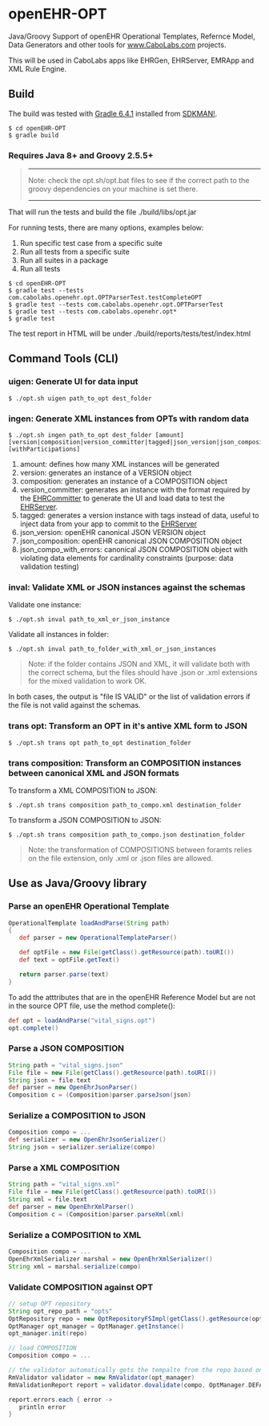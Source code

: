 openEHR-OPT
===========

Java/Groovy Support of openEHR Operational Templates, Refernce Model, Data Generators and other tools for www.CaboLabs.com projects.

This will be used in CaboLabs apps like EHRGen, EHRServer, EMRApp and XML Rule Engine.


## Build

The build was tested with [Gradle 6.4.1](https://gradle.org/install/) installed from [SDKMAN!](https://sdkman.io/).

```shell
$ cd openEHR-OPT
$ gradle build
```

### Requires Java 8+ and Groovy 2.5.5+

> - - - - -
> Note: check the opt.sh/opt.bat files to see if the correct path to the groovy dependencies on your machine is set there.
> - - - - -

That will run the tests and build the file ./build/libs/opt.jar

For running tests, there are many options, examples below:

1. Run specific test case from a specific suite
2. Run all tests from a specific suite
3. Run all suites in a package
4. Run all tests

```shell
$ cd openEHR-OPT
$ gradle test --tests com.cabolabs.openehr.opt.OPTParserTest.testCompleteOPT
$ gradle test --tests com.cabolabs.openehr.opt.OPTParserTest
$ gradle test --tests com.cabolabs.openehr.opt*
$ gradle test
```

The test report in HTML will be under ./build/reports/tests/test/index.html


## Command Tools (CLI)

### uigen: Generate UI for data input

```shell
$ ./opt.sh uigen path_to_opt dest_folder
```

### ingen: Generate XML instances from OPTs with random data

```shell
$ ./opt.sh ingen path_to_opt dest_folder [amount] [version|composition|version_committer|tagged|json_version|json_composition|json_compo_with_errors] [withParticipations]
```

1. amount: defines how many XML instances will be generated
2. version: generates an instance of a VERSION object
3. composition: generates an instance of a COMPOSITION object
4. version_committer: generates an instance with the format required by the [EHRCommitter] to generate the UI and load data to test the [EHRServer].
5. tagged: generates a version instance with tags instead of data, useful to inject data from your app to commit to the [EHRServer]
6. json_version: openEHR canonical JSON VERSION object
7. json_composition: openEHR canonical JSON COMPOSITION object
8. json_compo_with_errors: canonical JSON COMPOSITION object with violating data elements for cardinality constraints (purpose: data validation testing)


### inval: Validate XML or JSON instances against the schemas

Validate one instance:

```shell
$ ./opt.sh inval path_to_xml_or_json_instance
```

Validate all instances in folder:

```shell
$ ./opt.sh inval path_to_folder_with_xml_or_json_instances
```

> Note: if the folder contains JSON and XML, it will validate both with the correct schema, but the files should have .json or .xml extensions for the mixed validation to work OK.


In both cases, the output is "file IS VALID" or the list of validation errors if the file is not valid against the schemas.


### trans opt: Transform an OPT in it's antive XML form to JSON

```shell
$ ./opt.sh trans opt path_to_opt destination_folder
```

### trans composition: Transform an COMPOSITION instances between canonical XML and JSON formats

To transform a XML COMPOSITION to JSON:

```shell
$ ./opt.sh trans composition path_to_compo.xml destination_folder
```
To transform a JSON COMPOSITION to JSON:

```shell
$ ./opt.sh trans composition path_to_compo.json destination_folder
```

> Note: the transformation of COMPOSITIONS between foramts relies on the file extension, only .xml or .json files are allowed.


## Use as Java/Groovy library

### Parse an openEHR Operational Template

```groovy
OperationalTemplate loadAndParse(String path)
{
   def parser = new OperationalTemplateParser()

   def optFile = new File(getClass().getResource(path).toURI())
   def text = optFile.getText()

   return parser.parse(text)
}
```

To add the atttributes that are in the openEHR Reference Model but are not in the source OPT file, use the method complete():

```groovy
def opt = loadAndParse("vital_signs.opt")
opt.complete()
```

### Parse a JSON COMPOSITION

```groovy
String path = "vital_signs.json"
File file = new File(getClass().getResource(path).toURI())
String json = file.text
def parser = new OpenEhrJsonParser()
Composition c = (Composition)parser.parseJson(json)
```

### Serialize a COMPOSITION to JSON

```groovy
Composition compo = ...
def serializer = new OpenEhrJsonSerializer()
String json = serializer.serialize(compo)
```

### Parse a XML COMPOSITION

```groovy
String path = "vital_signs.xml"
File file = new File(getClass().getResource(path).toURI())
String xml = file.text
def parser = new OpenEhrXmlParser()
Composition c = (Composition)parser.parseXml(xml)
```

### Serialize a COMPOSITION to XML

```groovy
Composition compo = ...
OpenEhrXmlSerializer marshal = new OpenEhrXmlSerializer()
String xml = marshal.serialize(compo)
```

### Validate COMPOSITION against OPT

```groovy
// setup OPT repository
String opt_repo_path = "opts"
OptRepository repo = new OptRepositoryFSImpl(getClass().getResource(opt_repo_path).toURI())
OptManager opt_manager = OptManager.getInstance()
opt_manager.init(repo)

// load COMPOSITION
Composition compo = ...

// the validator automatically gets the tempalte from the repo based on the template_id in the COMPOSITION
RmValidator validator = new RmValidator(opt_manager)
RmValidationReport report = validator.dovalidate(compo, OptManager.DEFAULT_NAMESPACE)

report.errors.each { error ->
   println error
}
```


[EHRCommitter]: https://github.com/ppazos/EHRCommitter
[EHRServer]: https://github.com/ppazos/cabolabs-ehrserver


